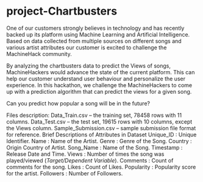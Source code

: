 # project-Chartbusters
One of our customers strongly believes in technology and has recently backed up its platform using Machine Learning and Artificial Intelligence. Based on data collected from multiple sources on different songs and various artist attributes our customer is excited to challenge the MachineHack community.

By analyzing the chartbusters data to predict the Views of songs, MachineHackers would advance the state of the current platform. This can help our customer understand user behaviour and personalize the user experience. 
In this hackathon, we challenge the MachineHackers to come up with a prediction algorithm that can predict the views for a given song.

Can you predict how popular a song will be in the future?

Files description:
Data_Train.csv – the training set, 78458 rows with 11 columns.
Data_Test.csv – the test set, 19615 rows with 10 columns, except the Views column.
Sample_Submission.csv – sample submission file format for reference.
Brief Descriptions of Attributes in Dataset
Unique_ID : Unique Identifier.
Name : Name of the Artist.
Genre : Genre of the Song.
Country : Origin Country of Artist.
Song_Name : Name of the Song.
Timestamp : Release Date and Time.
Views : Number of times the song was played/viewed (*Target/Dependent Variable*).
Comments : Count of comments for the song.
Likes : Count of Likes.
Popularity : Popularity score for the artist.
Followers : Number of Followers.


